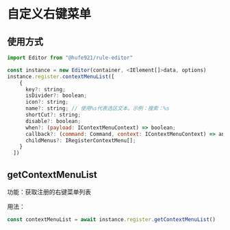 # 自定义右键菜单

## 使用方式

```javascript
import Editor from "@hufe921/rule-editor"

const instance = new Editor(container, <IElement[]>data, options)
instance.register.contextMenuList([
    {
      key?: string;
      isDivider?: boolean;
      icon?: string;
      name?: string; // 使用%s代表选区文本。示例：搜索：%s
      shortCut?: string;
      disable?: boolean;
      when?: (payload: IContextMenuContext) => boolean;
      callback?: (command: Command, context: IContextMenuContext) => any;
      childMenus?: IRegisterContextMenu[];
    }
  ])
```

## getContextMenuList

功能：获取注册的右键菜单列表

用法：

```javascript
const contextMenuList = await instance.register.getContextMenuList()
```
